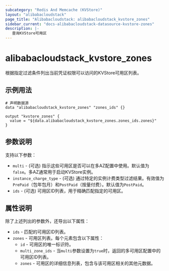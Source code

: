 ```yaml
---
subcategory: "Redis And Memcache (KVStore)"
layout: "alibabacloudstack"
page_title: "Alibabacloudstack: alibabacloudstack_kvstore_zones"
sidebar_current: "docs-alibabacloudstack-datasource-kvstore-zones"
description: |-
   查询KVStore可用区
---
```


# alibabacloudstack_kvstore_zones

根据指定过滤条件列出当前凭证权限可以访问的KVStore可用区列表。


## 示例用法

```
# 声明数据源
data "alibabacloudstack_kvstore_zones" "zones_ids" {}

output "kvstore_zones" {
  value = "${data.alibabacloudstack_kvstore_zones.zones_ids.zones}"
}
```

## 参数说明

支持以下参数：

* `multi` - (可选) 指示这些可用区是否可以在多AZ配置中使用。默认值为`false`。多AZ通常用于启动KVStore实例。
* `instance_charge_type` - (可选) 通过特定的实例计费类型过滤结果。有效值为`PrePaid`（包年包月）和`PostPaid`（按量付费）。默认值为`PostPaid`。
* `ids` - (可选) 可用区ID列表，用于精确匹配指定的可用区。

## 属性说明

除了上述列出的参数外，还导出以下属性：

* `ids` - 匹配的可用区ID列表。
* `zones` - 可用区列表。每个元素包含以下属性：
  * `id` - 可用区的唯一标识符。
  * `multi_zone_ids` - 当`multi`参数设置为`true`时，返回的多可用区配置中的可用区ID列表。
  * `zones` - 可用区的详细信息列表，包含与该可用区相关的其他元数据。